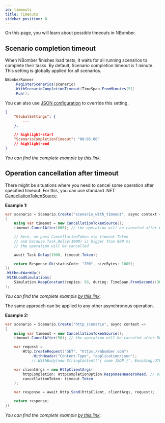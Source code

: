 ```yaml
---
id: timeouts
title: Timeouts
sidebar_position: 8
---
```


On this page, you will learn about possible timeouts in NBomber.

## Scenario completion timeout
When NBomber finishes load tests, it waits for all running scenarios to complete their tasks. By default, Scenario completion timeout is 1 minute. This setting is globally applied for all scenarios.

```csharp
NBomberRunner
    .RegisterScenarios(scenario)
    .WithScenarioCompletionTimeout(TimeSpan.FromMinutes(5))
    .Run();
```

You can also use [JSON configuration](json-config) to override this setting.

```json
{
    "GlobalSettings": {
        ...
    },

    // highlight-start
    "ScenarioCompletionTimeout": "00:05:00"
    // highlight-end
}
```

*You can find the complete example [by this link](https://github.com/PragmaticFlow/NBomber/blob/dev/examples/Demo/Features/Timeouts/ScenarioCompletionTimeout.cs).*

## Operation cancellation after timeout

There might be situations where you need to cancel some operation after specified timeout. For this, you can use standard .NET [CancellationTokenSource](https://learn.microsoft.com/en-us/dotnet/api/system.threading.cancellationtokensource?view=net-8.0). 

**Example 1:**
```csharp
var scenario = Scenario.Create("scenario_with_timeout", async context =>
{
    using var timeout = new CancellationTokenSource();
    timeout.CancelAfter(600); // the operation will be canceled after 600 ms

    // here, we pass CancellationToken via timeout.Token
    // and because Task.Delay(1000) is bigger than 600 ms
    // the operation will be cancelled

    await Task.Delay(1000, timeout.Token);

    return Response.Ok(statusCode: "200", sizeBytes: 1000);
})
.WithoutWarmUp()
.WithLoadSimulations(
    Simulation.KeepConstant(copies: 50, during: TimeSpan.FromSeconds(30))
);
```

*You can find the complete example [by this link](https://github.com/PragmaticFlow/NBomber/blob/dev/examples/Demo/HelloWorld/ScenarioWithTimeout.cs).*

The same approach can be applied to any other asynchronous operation.

**Example 2:** 

```csharp
var scenario = Scenario.Create("http_scenario", async context =>
{
    using var timeout = new CancellationTokenSource();
    timeout.CancelAfter(50); // the operation will be canceled after 50 ms

    var request =
        Http.CreateRequest("GET", "https://nbomber.com")
            .WithHeader("Content-Type", "application/json");
            //.WithBody(new StringContent("{ some JSON }", Encoding.UTF8, "application/json"));    

    var clientArgs = new HttpClientArgs(
        httpCompletion: HttpCompletionOption.ResponseHeadersRead, // or ResponseContentRead
        cancellationToken: timeout.Token
    );

    var response = await Http.Send(httpClient, clientArgs, request);

    return response;
})
```

*You can find the complete example [by this link](https://github.com/PragmaticFlow/NBomber/blob/dev/examples/Demo/HTTP/HttpWithTimeoutExample.cs).*